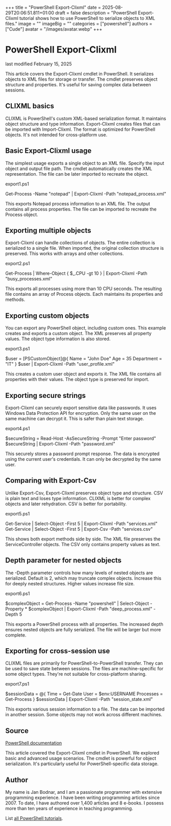 +++
title = "PowerShell Export-Clixml"
date = 2025-08-29T20:06:51.811+01:00
draft = false
description = "PowerShell Export-Clixml tutorial shows how to use PowerShell to serialize objects to XML files."
image = ""
imageBig = ""
categories = ["powershell"]
authors = ["Cude"]
avatar = "/images/avatar.webp"
+++

# PowerShell Export-Clixml

last modified February 15, 2025

This article covers the Export-Clixml cmdlet in PowerShell. It
serializes objects to XML files for storage or transfer. The cmdlet preserves
object structure and properties. It's useful for saving complex data between
sessions.

## CLIXML basics

CLIXML is PowerShell's custom XML-based serialization format. It maintains
object structure and type information. Export-Clixml creates
files that can be imported with Import-Clixml. The format is
optimized for PowerShell objects. It's not intended for cross-platform use.

## Basic Export-Clixml usage

The simplest usage exports a single object to an XML file. Specify the input
object and output file path. The cmdlet automatically creates the XML
representation. The file can be later imported to recreate the object.

export1.ps1
  

Get-Process -Name "notepad" | Export-Clixml -Path "notepad_process.xml"

This exports Notepad process information to an XML file. The output contains
all process properties. The file can be imported to recreate the Process object.

## Exporting multiple objects

Export-Clixml can handle collections of objects. The entire
collection is serialized to a single file. When imported, the original
collection structure is preserved. This works with arrays and other collections.

export2.ps1
  

Get-Process | Where-Object { $_.CPU -gt 10 } | Export-Clixml -Path "busy_processes.xml"

This exports all processes using more than 10 CPU seconds. The resulting
file contains an array of Process objects. Each maintains its properties
and methods.

## Exporting custom objects

You can export any PowerShell object, including custom ones. This example
creates and exports a custom object. The XML preserves all property values.
The object type information is also stored.

export3.ps1
  

$user = [PSCustomObject]@{
    Name = "John Doe"
    Age = 35
    Department = "IT"
}
$user | Export-Clixml -Path "user_profile.xml"

This creates a custom user object and exports it. The XML file contains all
properties with their values. The object type is preserved for import.

## Exporting secure strings

Export-Clixml can securely export sensitive data like passwords.
It uses Windows Data Protection API for encryption. Only the same user on the
same machine can decrypt it. This is safer than plain text storage.

export4.ps1
  

$secureString = Read-Host -AsSecureString -Prompt "Enter password"
$secureString | Export-Clixml -Path "password.xml"

This securely stores a password prompt response. The data is encrypted using
the current user's credentials. It can only be decrypted by the same user.

## Comparing with Export-Csv

Unlike Export-Csv, Export-Clixml preserves object
type and structure. CSV is plain text and loses type information. CLIXML is
better for complex objects and later rehydration. CSV is better for portability.

export5.ps1
  

Get-Service | Select-Object -First 5 | Export-Clixml -Path "services.xml"
Get-Service | Select-Object -First 5 | Export-Csv -Path "services.csv"

This shows both export methods side by side. The XML file preserves the
ServiceController objects. The CSV only contains property values as text.

## Depth parameter for nested objects

The -Depth parameter controls how many levels of nested objects
are serialized. Default is 2, which may truncate complex objects. Increase
this for deeply nested structures. Higher values increase file size.

export6.ps1
  

$complexObject = Get-Process -Name "powershell" | Select-Object -Property *
$complexObject | Export-Clixml -Path "deep_process.xml" -Depth 5

This exports a PowerShell process with all properties. The increased depth
ensures nested objects are fully serialized. The file will be larger but
more complete.

## Exporting for cross-session use

CLIXML files are primarily for PowerShell-to-PowerShell transfer. They can
be used to save state between sessions. The files are machine-specific for
some object types. They're not suitable for cross-platform sharing.

export7.ps1
  

$sessionData = @{
    Time = Get-Date
    User = $env:USERNAME
    Processes = Get-Process
}
$sessionData | Export-Clixml -Path "session_state.xml"

This exports various session information to a file. The data can be imported
in another session. Some objects may not work across different machines.

## Source

[PowerShell documentation](https://docs.microsoft.com/en-us/powershell/)

This article covered the Export-Clixml cmdlet in PowerShell. We explored
basic and advanced usage scenarios. The cmdlet is powerful for object
serialization. It's particularly useful for PowerShell-specific data storage.

## Author

My name is Jan Bodnar, and I am a passionate programmer with extensive
programming experience. I have been writing programming articles since 2007.
To date, I have authored over 1,400 articles and 8 e-books. I possess more
than ten years of experience in teaching programming.

List [all PowerShell tutorials](/powershell/).